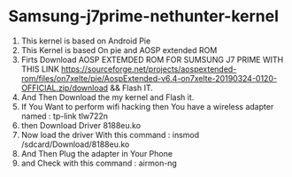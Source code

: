 # Samsung-j7prime-nethunter-kernel

1. This kernel is based on Android Pie
2. This Kernel is based On pie and AOSP extended ROM
3. Firts Download AOSP EXTEMDED ROM FOR SUMSUNG J7 PRIME WITH THIS LINK https://sourceforge.net/projects/aospextended-rom/files/on7xelte/pie/AospExtended-v6.4-on7xelte-20190324-0120-OFFICIAL.zip/download && Flash IT.
4. And Then Download the my kernel and Flash it.
5. If You Want to perform wifi hacking then You have a wireless adapter named : tp-link tlw722n
6. then Download Driver 8188eu.ko 
7. Now load the driver With this command : insmod /sdcard/Download/8188eu.ko
8. And Then Plug the adapter in Your Phone 
9. and Check with this command : airmon-ng
